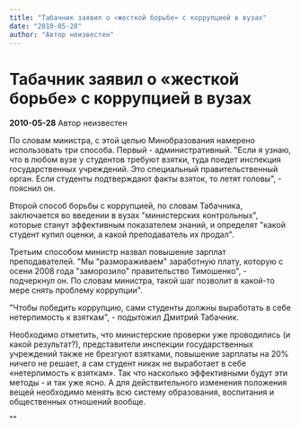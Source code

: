 ```yaml
---
title: "Табачник заявил о «жесткой борьбе» с коррупцией в вузах"
date: "2010-05-28"
author: "Автор неизвестен"
---
```


# Табачник заявил о «жесткой борьбе» с коррупцией в вузах

**2010-05-28** Автор неизвестен

По словам министра, с этой целью Минобразования намерено использовать три способа. Первый - административный. "Если я узнаю, что в любом вузе у студентов требуют взятки, туда поедет инспекция государственных учреждений. Это специальный правительственный орган. Если студенты подтверждают факты взяток, то летят головы", - пояснил он.

Второй способ борьбы с коррупцией, по словам Табачника, заключается во введении в вузах "министерских контрольных", которые станут эффективным показателем знаний, и определят "какой студент купил оценки, а какой преподаватель их продал".

Третьим способом министр назвал повышение зарплат преподавателей. "Мы "размораживаем" заработную плату, которую с осени 2008 года "заморозило" правительство Тимошенко", - подчеркнул он. По словам министра, такой шаг позволит в какой-то мере снять проблему коррупции".

"Чтобы победить коррупцию, сами студенты должны выработать в себе нетерпимость к взяткам", - подытожил Дмитрий Табачник.

Необходимо отметить, что министерские проверки уже проводились (и какой результат?), представители инспекции государственных учреждений также не брезгуют взятками, повышение зарплаты на 20% ничего не решает, а сам студент никак не выработает в себе «нетерпимость к взяткам». Так что насколько эффективными будут эти методы - и так уже ясно. А для действительного изменения положения вещей необходимо менять всю систему образования, воспитания и общественных отношений вообще.

""